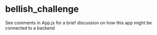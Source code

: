 # bellish_challenge
See comments in App.js for a brief discussion on how this app might be connected to a backend
